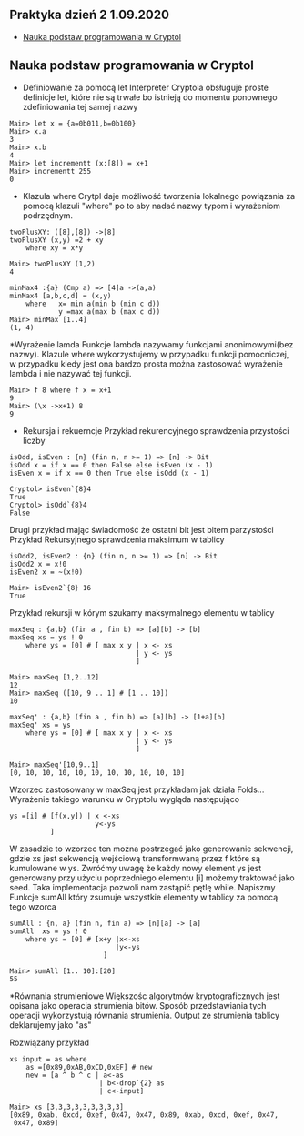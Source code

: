 ## Praktyka dzień 2 1.09.2020
* [Nauka podstaw programowania w Cryptol](#Nauka-podstaw-programowania-w-Cryptol)

## Nauka podstaw programowania w Cryptol
* Definiowanie za pomocą let
Interpreter Cryptola obsługuje proste definicje let, które nie są trwałe bo istnieją do momentu ponownego zdefiniowania 
tej samej nazwy
```
Main> let x = {a=0b011,b=0b100}
Main> x.a
3
Main> x.b
4
Main> let incrementt (x:[8]) = x+1
Main> incrementt 255
0
```
* Klazula where
Crytpl daje możliwość tworzenia lokalnego powiązania za pomocą klazuli "where" po to aby nadać nazwy typom i wyrażeniom
podrzędnym.
```
twoPlusXY: ([8],[8]) ->[8]
twoPlusXY (x,y) =2 + xy
    where xy = x*y
	
Main> twoPlusXY (1,2)
4
```

```
minMax4 :{a} (Cmp a) => [4]a ->(a,a)
minMax4 [a,b,c,d] = (x,y)
    where   x= min a(min b (min c d))
            y =max a(max b (max c d))
Main> minMax [1..4]
(1, 4)
```

*Wyrażenie lamda
Funkcje lambda nazywamy funkcjami anonimowymi(bez nazwy). Klazule where wykorzystujemy w przypadku funkcji pomocniczej, 
w przypadku kiedy jest ona bardzo prosta można zastosować wyrażenie lambda i  nie nazywać tej funkcji.
```
Main> f 8 where f x = x+1
9
Main> (\x ->x+1) 8
9
```
* Rekursja i rekuerncje 
Przykład rekurencyjnego sprawdzenia przystości liczby
```
isOdd, isEven : {n} (fin n, n >= 1) => [n] -> Bit
isOdd x = if x == 0 then False else isEven (x - 1)
isEven x = if x == 0 then True else isOdd (x - 1)

Cryptol> isEven`{8}4 
True
Cryptol> isOdd`{8}4 
False
```
Drugi przykład mając świadomość że ostatni bit jest bitem parzystości
Przykład Rekursyjnego sprawdzenia maksimum w tablicy
```
isOdd2, isEven2 : {n} (fin n, n >= 1) => [n] -> Bit
isOdd2 x = x!0
isEven2 x = ~(x!0)

Main> isEven2`{8} 16
True
```
Przykład rekursji w kórym szukamy maksymalnego elementu w tablicy
```
maxSeq : {a,b} (fin a , fin b) => [a][b] -> [b]
maxSeq xs = ys ! 0
    where ys = [0] # [ max x y | x <- xs
                               | y <- ys
                               ]

Main> maxSeq [1,2..12]
12
Main> maxSeq ([10, 9 .. 1] # [1 .. 10])
10
```

```
maxSeq' : {a,b} (fin a , fin b) => [a][b] -> [1+a][b]
maxSeq' xs = ys
    where ys = [0] # [ max x y | x <- xs
                               | y <- ys
                               ]

Main> maxSeq'[10,9..1]
[0, 10, 10, 10, 10, 10, 10, 10, 10, 10, 10]

```

Wzorzec zastosowany w maxSeq jest przykładam jak działa Folds... Wyrażenie takiego warunku w Cryptolu wygląda następująco
```
ys =[i] # [f(x,y]) | x <-xs
                     y<-ys
          ]
```
W zasadzie to wzorzec ten można postrzegać jako generowanie sekwencji, gdzie xs jest sekwencją wejściową transformwaną przez f
które są kumulowane w ys. Zwróćmy uwagę że każdy nowy element ys jest generowany przy użyciu poprzedniego elementu [i] możemy traktować 
jako seed. Taka implementacja pozwoli nam zastąpić pętlę while.
Napiszmy Funkcje sumAll który zsumuje wszystkie elementy w tablicy za pomocą tego wzorca
```
sumAll : {n, a} (fin n, fin a) => [n][a] -> [a]
sumAll  xs = ys ! 0
    where ys = [0] # [x+y |x<-xs
                          |y<-ys
                       ]
					   
Main> sumAll [1.. 10]:[20]
55
```
*Równania strumieniowe
Większośc algorytmów kryptograficznych jest opisana jako operacja strumienia bitów. Sposób przedstawiania tych operacji wykorzystują
równania strumienia. Output ze strumienia tablicy deklarujemy jako "as"

Rozwiązany przykład
```
xs input = as where    
    as =[0x89,0xAB,0xCD,0xEF] # new
    new = [a ^ b ^ c | a<-as
                      | b<-drop`{2} as
                      | c<-input]
					  
Main> xs [3,3,3,3,3,3,3,3,3]
[0x89, 0xab, 0xcd, 0xef, 0x47, 0x47, 0x89, 0xab, 0xcd, 0xef, 0x47,
 0x47, 0x89]

```

